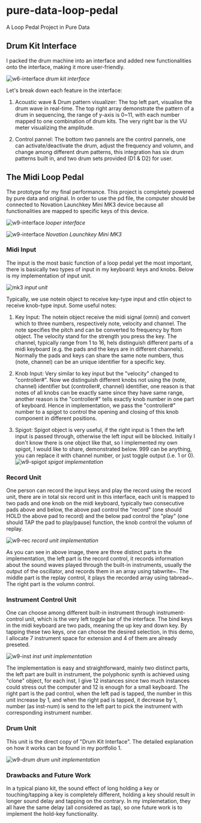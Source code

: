 # pure-data-loop-pedal
A Loop Pedal Project in Pure Data 

## Drum Kit Interface
I packed the drum machine into an interface and added new functionalities onto the interface, making it more user-friendly. 

![w6-interface](./extra-files/w6-interface.png) *drum kit interface*

Let's break down each feature in the interface:

1. Acoustic wave & Drum pattern visualizer: The top left part, visualise the drum wave in real-time. The top right array demonstrate the pattern of a drum in sequencing, the range of y-axis is 0~11, with each number mapped to one combination of drum kits. The very right bar is the VU meter visualizing the amplitude.

2. Control pannel: The bottom two pannels are the control pannels, one can activate/deactivate the drum, adjust the frequency and volumn, and change among different drum patterns, this integration has six drum patterns built in, and two drum sets provided (D1 & D2) for user.

## The Midi Loop Pedal
The prototype for my final performance. This project is completely powered by pure data and original. In order to use the pd file, the computer should be connected to Novation Launchkey Mini MK3 device because all functionalities are mapped to specific keys of this device.

![w9-interface](./extra-files/w9-interface.png) *looper interface*

![w9-interface](./extra-files/mk3.jpeg) *Novation Launchkey Mini MK3*

### Midi Input
The input is the most basic function of a loop pedal yet the most important, there is basically two types of input in my keyboard: keys and knobs. Below is my implementation of input unit.

![mk3](./extra-files/w9-input.png) *input unit*

Typically, we use notein object to receive key-type input and ctlin object to receive knob-type input. Some useful notes:

1. Key Input: The notein object receive the midi signal (omni) and convert which to three numbers, respectively note, velocity and channel. The note specifies the pitch and can be converted to frequency by ftom object. The velocity stand for the strength you press the key. The channel, typically range from 1 to 16, hels distinguish different parts of a midi keyboard (e.g. the pads and the keys are in different channels). Normally the pads and keys can share the same note numbers, thus (note, channel) can be an unique identifier for a specific key.

2. Knob Input: Very similar to key input but the "velocity" changed to "controller#". Now we distinguish different knobs not using the (note, channel) identifier but (controller#, channel) identifier, one reason is that notes of all knobs can be exactly same since they have same range, another reason is the "controller#" tells exactly knob number in one part of keyboard. Hence in implementation, we pass the "controller#" number to a spigot to control the opening and closing of this knob component in different positions. 

3. Spigot: Spigot object is very useful, if the right input is 1 then the left input is passed through, otherwise the left input will be blocked. Initially I don't know there is one object like that, so I implemented my own spigot, I would like to share, demonstrated below. 999 can be anything, you can replace it with channel number, or just toggle output (i.e. 1 or 0).
![w9-spigot](./extra-files/w9-spigot.png) *spigot implementation*

### Record Unit
One person can record the input keys and play the record using the record unit, there are in total six record unit in this interface, each unit is mapped to two pads and one knob on the midi keyboard, typically two consecutive pads above and below, the above pad control the "record" (one should HOLD the above pad to record) and the below pad control the "play" (one should TAP the pad to play/pause) function, the knob control the volumn of replay.

![w9-rec](./extra-files/w9-rec-implementation.png) *record unit implementation*

As you can see in above image, there are three distinct parts in the implementation, the left part is the record control, it records information about the sound waves played through the built-in instruments, usually the output of the oscillator, and records them in an array using tabwrite~. The middle part is the replay control, it plays the recorded array using tabread~. The right part is the volumn control.

### Instrument Control Unit

One can choose among different built-in instrument through instrument-control unit, which is the very left toggle bar of the interface. The bind keys in the midi keyboard are two pads, meaning the up key and down key. By tapping these two keys, one can choose the desired selection, in this demo, I allocate 7 instrument space for extension and 4 of them are already preseted.

![w9-inst](./extra-files/w9-inst-implementation.png) *inst unit implementation*

The implementation is easy and straightforward, mainly two distinct parts, the left part are built in instrument, the polyphonic synth is achieved using "clone" object, for each inst, I give 12 instances since two much instances could stress out the computer and 12 is enough for a small keyboard. The right part is the pad control, when the left pad is tapped, the number in this unit increase by 1, and when the right pad is tapped, it decrease by 1, number (as inst-num) is send to the left part to pick the instrument with corresponding instrument number.

### Drum Unit

This unit is the direct copy of "Drum Kit Interface". The detailed explanation on how it works can be found in my portfolio 1.

![w9-drum](./extra-files/w9-drum-implementation.png) *drum unit implementation*

### Drawbacks and Future Work

In a typical piano kit, the sound effect of long holding a key or touching/tapping a key is completely different, holding a key should result in longer sound delay and tapping on the contrary. In my implemetation, they all have the same delay (all considered as tap), so one future work is to implement the hold-key functionality.